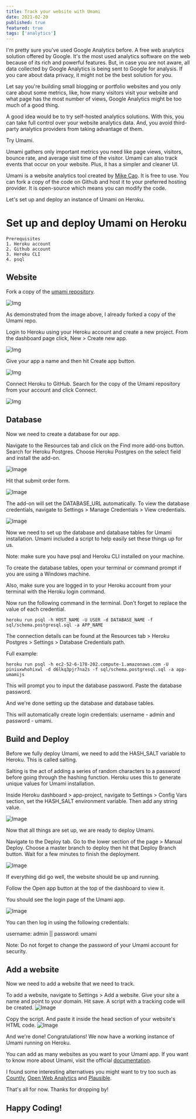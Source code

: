 ```yaml
---
title: Track your website with Umami
date: 2021-02-20
published: true
featured: true
tags: ['analytics']
---
```


I'm pretty sure you've used Google Analytics before. A free web analytics solution offered by Google. It's the most used analytics software on the web because of its rich and powerful features. But, in case you are not aware, all data collected by Google Analytics is being sent to Google for analysis. If you care about data privacy, it might not be the best solution for you.

Let say you're building small blogging or portfolio websites and you only care about some metrics, like, how many visitors visit your website and what page has the most number of views, Google Analytics might be too much of a good thing.

A good idea would be to try self-hosted analytics solutions. With this, you can take full control over your website analytics data. And, you avoid third-party analytics providers from taking advantage of them.

Try Umami.

Umami gathers only important metrics you need like page views, visitors, bounce rate, and average visit time of the visitor. Umami can also track events that occur on your website. Plus, it has a simpler and cleaner UI.

Umami is a website analytics tool created by [Mike Cao](https://mikecao.com/). It is free to use. You can fork a copy of the code on Github and host it to your preferred hosting provider. It is open-source which means you can modify the code.

Let's set up and deploy an instance of Umami on Heroku.

# Set up and deploy Umami on Heroku

```shell
Prerequisites
1. Heroku account
2. Github account
3. Heroku CLI
4. psql
```

## Website

Fork a copy of the [umami repository](https://github.com/mikecao/umami).

![Img](https://i.imgur.com/0S72jxp.png)

As demonstrated from the image above, I already forked a copy of the Umami repo.

Login to Heroku using your Heroku account and create a new project. From the dashboard page click, New > Create new app.

![Img](https://i.imgur.com/cYCWXN6.png)

Give your app a name and then hit Create app button.

![Img](https://i.imgur.com/AVvoBAF.png)

Connect Heroku to GitHub. Search for the copy of the Umami repository from your account and click Connect.

![Img](https://i.imgur.com/DPcRhuu.png)

## Database

Now we need to create a database for our app.

Navigate to the Resources tab and click on the Find more add-ons button. Search for Heroku Postgres. Choose Heroku Postgres on the select field and install the add-on.

![Image](https://i.imgur.com/yOwX87b.png)

Hit that submit order form.

![Image](https://i.imgur.com/MtzdwT4.png)

The add-on will set the DATABASE_URL automatically. To view the database credentials, navigate to Settings > Manage Credentials > View credentials.

![Image](https://i.imgur.com/nuhwtaL.png)

Now we need to set up the database and database tables for Umami installation. Umami included a script to help easily set these things up for us.

Note: make sure you have psql and Heroku CLI installed on your machine.

To create the database tables, open your terminal or command prompt if you are using a Windows machine.

Also, make sure you are logged in to your Heroku account from your terminal with the Heroku login command.

Now run the following command in the terminal. Don't forget to replace the value of each credential.

```
heroku run psql -h HOST_NAME -U USER -d DATABASE_NAME -f sql/schema.postgresql.sql -a APP_NAME
```

The connection details can be found at the Resources tab > Heroku Postgres > Settings > Database Credentials path.

Full example:

```
heroku run psql -h ec2-52-6-178-202.compute-1.amazonaws.com -U piniuxwhohixwl -d d6lkq3pjr7na2s -f sql/schema.postgresql.sql -a app-umamijs
```

This will prompt you to input the database password. Paste the database password.

And we're done setting up the database and database tables.

This will automatically create login credentials: username - admin and password - umami.

## Build and Deploy

Before we fully deploy Umami, we need to add the HASH_SALT variable to Heroku. This is called salting.

Salting is the act of adding a series of random characters to a password before going through the hashing function. Heroku uses this to generate unique values for Umami installation.

Inside Heroku dashboard > app-project, navigate to Settings > Config Vars section, set the HASH_SALT environment variable. Then add any string value.

![Image](https://i.imgur.com/FC5Vuuc.png)

Now that all things are set up, we are ready to deploy Umami.

Navigate to the Deploy tab. Go to the lower section of the page > Manual Deploy. Choose a master branch to deploy then hit that Deploy Branch button. Wait for a few minutes to finish the deployment.

![Image](https://i.imgur.com/pCX2Mdu.png)

If everything did go well, the website should be up and running.

Follow the Open app button at the top of the dashboard to view it.

You should see the login page of the Umami app.

![Image](https://i.imgur.com/FXg2jXZ.png)

You can then log in using the following credentials:

username: admin || password: umami

Note: Do not forget to change the password of your Umami account for security.

## Add a website

Now we need to add a website that we need to track.

To add a website, navigate to Settings > Add a website. Give your site a name and point to your domain. Hit save. A script with a tracking code will be created.
![Image](https://i.imgur.com/O7WHXYu.png)

Copy the script. And paste it inside the head section of your website's HTML code.
![Image](https://i.imgur.com/Ufp85jc.png)

And we're done! Congratulations! We now have a working instance of Umami running on Heroku.

You can add as many websites as you want to your Umami app. If you want to know more about Umami, visit the official [documentation](https://umami.is/docs).

I found some interesting alternatives you might want to try too such as [Countly](https://count.ly/), [Open Web Analytics](http://www.openwebanalytics.com/) and [Plausible](https://plausible.io/open-source-website-analytics).

That's all for now. Thanks for dropping by!

## Happy Coding!
